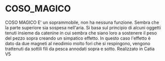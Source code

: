 # COSO_MAGICO
COSO MAGICO
E' un soprammobile, non ha nessuna funzione.
Sembra che la parte superiore sia sospesa nell'aria.
Si basa sul principio di alcuni oggetti tenuti insieme da catenine in cui sembra che siano loro a sostenere il peso del pezzo sopra creando un simpatico effetto.
In questo caso l'effetto è dato da due magneti al neodimio molto fori che si respingono, vengono trattenuti da sottili fili da pesca annodati sopra e sotto.
Realizzato in Catia V5
